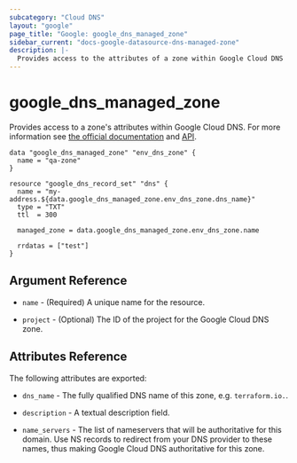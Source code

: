 ```yaml
---
subcategory: "Cloud DNS"
layout: "google"
page_title: "Google: google_dns_managed_zone"
sidebar_current: "docs-google-datasource-dns-managed-zone"
description: |-
  Provides access to the attributes of a zone within Google Cloud DNS
---
```


# google\_dns\_managed\_zone

Provides access to a zone's attributes within Google Cloud DNS.
For more information see
[the official documentation](https://cloud.google.com/dns/zones/)
and
[API](https://cloud.google.com/dns/api/v1/managedZones).

```hcl
data "google_dns_managed_zone" "env_dns_zone" {
  name = "qa-zone"
}

resource "google_dns_record_set" "dns" {
  name = "my-address.${data.google_dns_managed_zone.env_dns_zone.dns_name}"
  type = "TXT"
  ttl  = 300

  managed_zone = data.google_dns_managed_zone.env_dns_zone.name

  rrdatas = ["test"]
}
```

## Argument Reference

* `name` - (Required) A unique name for the resource.

* `project` - (Optional) The ID of the project for the Google Cloud DNS zone.

## Attributes Reference

The following attributes are exported:

* `dns_name` - The fully qualified DNS name of this zone, e.g. `terraform.io.`.

* `description` - A textual description field.

* `name_servers` - The list of nameservers that will be authoritative for this
    domain. Use NS records to redirect from your DNS provider to these names,
    thus making Google Cloud DNS authoritative for this zone.
